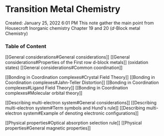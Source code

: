 # Transition Metal Chemistry
Created: January 25, 2022 6:01 PM
This note gather the main point from Housecroft Inorganic chemistry Chapter 19 and 20 (*d*-Block metal Chemistry)

### Table of Content
[[General considerations#General considerations]]
[[General considerations#Properties of the First row d-block metals]] (oxidation states)
[[General considerations#Common coordination]]

[[Bonding in Coordination complexes#Crystal Field Theory]]
[[Bonding in Coordination complexes#Jahn-Teller Distortion]]
[[Bonding in Coordination complexes#Ligand Field Theory]]
[[Bonding in Coordination complexes#Molecular orbital theory]]

[[Describing multi-electron system#General considerations]]
[[Describing multi-electron system#Term symbols and Hund's rule]]
[[Describing multi-electron system#Example of denoting electronic configurations]]

[[Physical properties#Optical absorption selection rule]]
[[Physical properties#General magnetic properties]]

